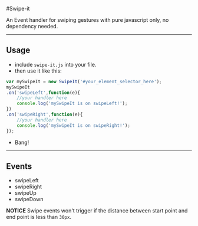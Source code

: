 #Swipe-it

An Event handler for swiping gestures with pure javascript only, no dependency needed.

---

## Usage

 - include `swipe-it.js` into your file.
 - then use it like this:

```js
var mySwipeIt = new SwipeIt('#your_element_selector_here');
mySwipeIt
.on('swipeLeft',function(e){
	//your handler here
	console.log('mySwipeIt is on swipeLeft!');
})
.on('swipeRight',function(e){
	//your handler here
	console.log('mySwipeIt is on swipeRight!');
});
```
- Bang!

---

## Events

- swipeLeft
- swipeRight
- swipeUp
- swipeDown

**NOTICE**
Swipe events won't trigger if the distance between start point and end point is less than `30px`.
